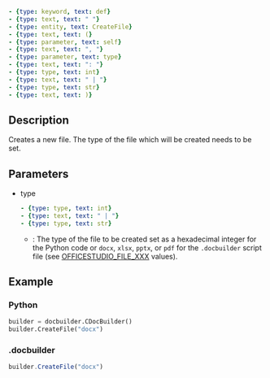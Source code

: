 ```yml signature
- {type: keyword, text: def}
- {type: text, text: " "}
- {type: entity, text: CreateFile}
- {type: text, text: (}
- {type: parameter, text: self}
- {type: text, text: ", "}
- {type: parameter, text: type}
- {type: text, text: ": "}
- {type: type, text: int}
- {type: text, text: " | "}
- {type: type, text: str}
- {type: text, text: )}
```

## Description

Creates a new file. The type of the file which will be created needs to be set.

## Parameters

<parameters>

- type

  ```yml signature.variant="inline"
  - {type: type, text: int}
  - {type: text, text: " | "}
  - {type: type, text: str}
  ```

  - : The type of the file to be created set as a hexadecimal integer for the Python code or `docx`, `xlsx`, `pptx`, or `pdf` for the `.docbuilder` script file (see [OFFICESTUDIO\_FILE\_XXX](../../../Builder%20App/Overview.md#format-types) values).

</parameters>

## Example

### Python

``` py
builder = docbuilder.CDocBuilder()
builder.CreateFile("docx")
```

### .docbuilder

``` ts
builder.CreateFile("docx")
```
